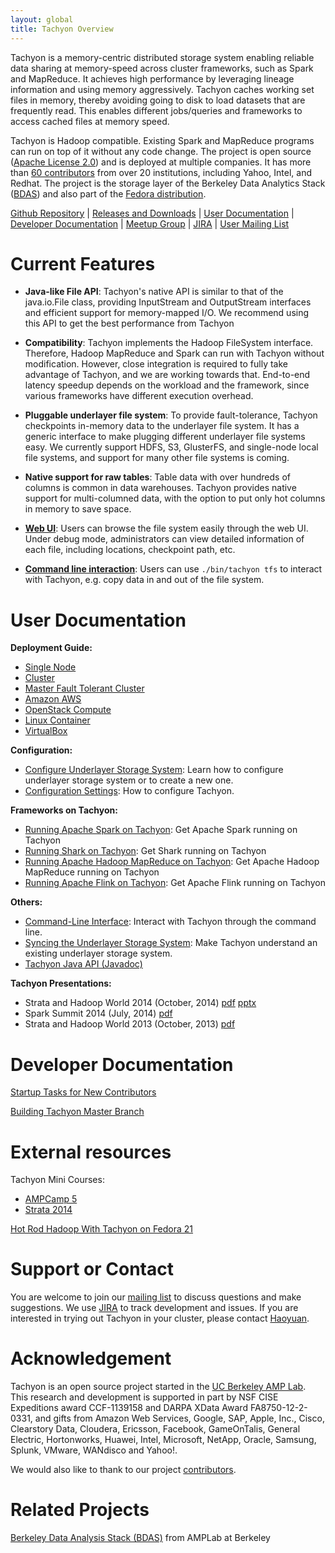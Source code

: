 ```yaml
---
layout: global
title: Tachyon Overview
---
```


Tachyon is a memory-centric distributed storage system enabling reliable data sharing at memory-speed
across cluster frameworks, such as Spark and MapReduce. It achieves high performance by leveraging
lineage information and using memory aggressively. Tachyon caches working set files in memory,
thereby avoiding going to disk to load datasets that are frequently read. This enables different
jobs/queries and frameworks to access cached files at memory speed.

Tachyon is Hadoop compatible. Existing Spark and MapReduce programs can run on top of it without
any code change. The project is open source
([Apache License 2.0](https://github.com/amplab/tachyon/blob/master/LICENSE)) and is deployed at
multiple companies. It has more than
[60 contributors](https://github.com/amplab/tachyon/graphs/contributors) from over 20 institutions,
including Yahoo, Intel, and Redhat. The project is the storage layer of the Berkeley Data Analytics
Stack ([BDAS](https://amplab.cs.berkeley.edu/bdas/)) and also part of the
[Fedora distribution](https://fedoraproject.org/wiki/SIGs/bigdata/packaging).

[Github Repository](https://github.com/amplab/tachyon/) |
[Releases and Downloads](https://github.com/amplab/tachyon/releases) |
[User Documentation](#user-documentation) |
[Developer Documentation](#developer-documentation) |
[Meetup Group](http://www.meetup.com/Tachyon/) |
[JIRA](https://tachyon.atlassian.net/browse/TACHYON) |
[User Mailing List](https://groups.google.com/forum/?fromgroups#!forum/tachyon-users)

# Current Features

* **Java-like File API**: Tachyon's native API is similar to that of the java.io.File class,
providing InputStream and OutputStream interfaces and efficient support for memory-mapped I/O. We
recommend using this API to get the best performance from Tachyon

* **Compatibility**: Tachyon implements the Hadoop FileSystem interface. Therefore, Hadoop MapReduce
and Spark can run with Tachyon without modification. However, close integration is required to fully
take advantage of Tachyon, and we are working towards that. End-to-end latency speedup depends on
the workload and the framework, since various frameworks have different execution overhead.

* **Pluggable underlayer file system**: To provide fault-tolerance, Tachyon checkpoints in-memory
data to the underlayer file system. It has a generic interface to make plugging different underlayer
file systems easy. We currently support HDFS, S3, GlusterFS, and single-node local file systems, and
support for many other file systems is coming.

* **Native support for raw tables**: Table data with over hundreds of columns is common in data
warehouses. Tachyon provides native support for multi-columned data, with the option to put only hot
columns in memory to save space.

* **[Web UI](Web-Interface.html)**: Users can browse the file system easily through the web UI.
Under debug mode, administrators can view detailed information of each file, including locations,
checkpoint path, etc.

* **[Command line interaction](Command-Line-Interface.html)**: Users can use ``./bin/tachyon tfs``
to interact with Tachyon, e.g. copy data in and out of the file system.

# User Documentation

**Deployment Guide:**

* [Single Node](Running-Tachyon-Locally.html)
* [Cluster](Running-Tachyon-on-a-Cluster.html)
* [Master Fault Tolerant Cluster](Fault-Tolerant-Tachyon-Cluster.html)
* [Amazon AWS](Running-Tachyon-on-AWS.html)
* [OpenStack Compute](Running-Tachyon-on-OpenStack.html)
* [Linux Container](Running-Tachyon-on-Container.html)
* [VirtualBox](Running-Tachyon-on-VirtualBox.html)

**Configuration:**

* [Configure Underlayer Storage System](Setup-UFS.html): Learn how to configure underlayer storage
system or to create a new one.
* [Configuration Settings](Configuration-Settings.html): How to configure Tachyon.

**Frameworks on Tachyon:**

* [Running Apache Spark on Tachyon](Running-Spark-on-Tachyon.html): Get Apache Spark running on
Tachyon
* [Running Shark on Tachyon](Running-Shark-on-Tachyon.html): Get Shark running on Tachyon
* [Running Apache Hadoop MapReduce on Tachyon](Running-Hadoop-MapReduce-on-Tachyon.html): Get Apache
Hadoop MapReduce running on Tachyon
* [Running Apache Flink on Tachyon](Running-Flink-on-Tachyon.html): Get Apache Flink running on
Tachyon

**Others:**

* [Command-Line Interface](Command-Line-Interface.html): Interact with Tachyon through the command
line.
* [Syncing the Underlayer Storage System](Syncing-the-Underlying-Filesystem.html): Make Tachyon
understand an existing underlayer storage system.
* [Tachyon Java API (Javadoc)](api/java/index.html)

**Tachyon Presentations:**

* Strata and Hadoop World 2014 (October, 2014) [pdf](http://goo.gl/fP9qkF) [pptx](http://goo.gl/GOyUbI)
* Spark Summit 2014 (July, 2014) [pdf](http://goo.gl/DKrE4M)
* Strata and Hadoop World 2013 (October, 2013) [pdf](http://goo.gl/AHgz0E)

# Developer Documentation

[Startup Tasks for New Contributors](Startup-Tasks-for-New-Contributors.html)

[Building Tachyon Master Branch](Building-Tachyon-Master-Branch.html)

# External resources

Tachyon Mini Courses:

* [AMPCamp 5](http://ampcamp.berkeley.edu/5/exercises/)
* [Strata 2014](http://ampcamp.berkeley.edu/big-data-mini-course/)

[Hot Rod Hadoop With Tachyon on Fedora 21](http://timothysc.github.io/blog/2014/02/17/bdas-tachyon/)

# Support or Contact

You are welcome to join our
[mailing list](https://groups.google.com/forum/?fromgroups#!forum/tachyon-users) to discuss
questions and make suggestions. We use [JIRA](https://tachyon.atlassian.net/browse/TACHYON) to
track development and issues. If you are interested in trying out Tachyon in your cluster, please
contact [Haoyuan](mailto:haoyuan@cs.berkeley.edu).

# Acknowledgement

Tachyon is an open source project started in the
[UC Berkeley AMP Lab](http://amplab.cs.berkeley.edu). This research and development is supported in
part by NSF CISE Expeditions award CCF-1139158 and DARPA XData Award FA8750-12-2-0331, and gifts
from Amazon Web Services, Google, SAP, Apple, Inc., Cisco, Clearstory Data, Cloudera, Ericsson,
Facebook, GameOnTalis, General Electric, Hortonworks, Huawei, Intel, Microsoft, NetApp, Oracle,
Samsung, Splunk, VMware, WANdisco and Yahoo!.

We would also like to thank to our project
[contributors](https://github.com/amplab/tachyon/graphs/contributors).

# Related Projects

[Berkeley Data Analysis Stack (BDAS)](https://amplab.cs.berkeley.edu/bdas/) from AMPLab at Berkeley
